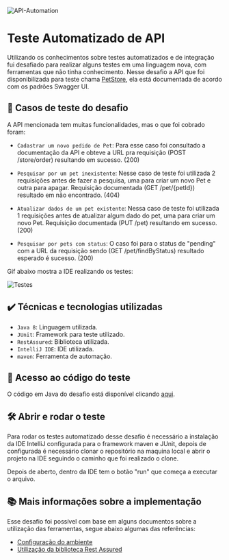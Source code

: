 
![API-Automation](https://user-images.githubusercontent.com/93229568/198862846-e171edd0-8b20-4ac0-94d9-9be696214ca3.png)

# Teste Automatizado de API 

Utilizando os conhecimentos sobre testes automatizados e de integração fui desafiado para realizar alguns testes em uma linguagem nova, com ferramentas que
não tinha conhecimento. Nesse desafio a API que foi disponibilizada para teste chama [PetStore](https://petstore.swagger.io/#/), ela está documentada de acordo
com os padrões Swagger UI.


## 🔨 Casos de teste do desafio

A API mencionada tem muitas funcionalidades, mas o que foi cobrado foram: 

- `Cadastrar um novo pedido de Pet`: Para esse caso foi consultado a documentação da API e obteve a URL pra requisição (POST /store/order) resultando em sucesso. (200)

- `Pesquisar por um pet inexistente`: Nesse caso de teste foi utilizada 2 requisições antes de fazer a pesquisa, uma para criar um novo Pet e outra para apagar.
Requisição documentada (GET /pet/{petId}) resultado em não encontrado. (404)

- `Atualizar dados de um pet existente`: Nessa caso de teste foi utilizada 1 requisições antes de atualizar algum dado do pet, uma para criar um novo Pet.
Requisição documentada (PUT /pet) resultando em sucesso. (200)

- `Pesquisar por pets com status`: O caso foi para o status de "pending" com a URL da requisição sendo (GET /pet/findByStatus) resultado esperado é sucesso. (200)

Gif abaixo mostra a IDE realizando os testes:

![Testes](https://user-images.githubusercontent.com/93229568/198815578-e878e691-183d-4abb-aad4-69c7fcbb13bc.gif)

## ✔️ Técnicas e tecnologias utilizadas

- `Java 8`: Linguagem utilizada.
- `JUnit`: Framework para teste utilizado.
- `RestAssured`: Biblioteca utilizada.
- `IntelliJ IDE`: IDE utilizada.
- `maven`: Ferramenta de automação.

## 📁 Acesso ao código do teste

O código em Java do desafio está disponível clicando [aqui](https://github.com/lfelipesal/TesteAPI_JavaRestAssured/blob/main/Test/src/test/java/casos/test/petstoreTest.java).

## 🛠️ Abrir e rodar o teste

Para rodar os testes automatizado desse desafio é necessário a instalação da IDE IntelliJ configurada para o framework maven e JUnit,
depois de configurada é necessário clonar o repositório na maquina local e abrir o projeto na IDE seguindo o caminho que foi realizado o clone.

Depois de aberto, dentro da IDE tem o botão "run" que começa a executar o arquivo.

## 📚 Mais informações sobre a implementação

Esse desafio foi possível com base em alguns documentos sobre a utilização das ferramentas, segue abaixo algumas das referências:

- [Configuração do ambiente](https://medium.com/qa-sampa-meeting/configurando-o-ambiente-para-trabalhar-com-java-rest-assured-7b9ef802effc)
- [Utilização da biblioteca Rest Assured](https://medium.com/qa-sampa-meeting/primeiros-testes-api-rest-assured-2f4397bad355)
